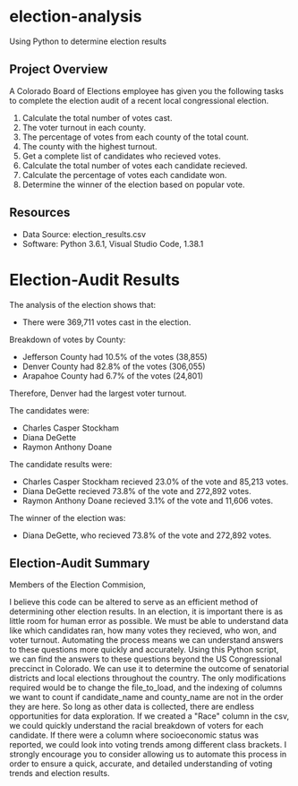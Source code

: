 # election-analysis
Using Python to determine election results

## Project Overview
A Colorado Board of Elections employee has given you the following tasks to complete the election audit of a recent local congressional election.

1. Calculate the total number of votes cast.
2. The voter turnout in each county.
3. The percentage of votes from each county of the total count.
4. The county with the highest turnout.
5. Get a complete list of candidates who recieved votes.
6. Calculate the total number of votes each candidate recieved.
7. Calculate the percentage of votes each candidate won.
8. Determine the winner of the election based on popular vote.

## Resources
- Data Source: election_results.csv
- Software: Python 3.6.1, Visual Studio Code, 1.38.1

# Election-Audit Results
The analysis of the election shows that:
- There were 369,711 votes cast in the election.

Breakdown of votes by County:
- Jefferson County had 10.5% of the votes (38,855)
- Denver County had 82.8% of the votes (306,055)
- Arapahoe County had 6.7% of the votes (24,801)

Therefore, Denver had the largest voter turnout.

The candidates were: 
- Charles Casper Stockham
- Diana DeGette
- Raymon Anthony Doane

The candidate results were:
- Charles Casper Stockham recieved 23.0% of the vote and 85,213 votes.
- Diana DeGette recieved 73.8% of the vote and 272,892 votes.
- Raymon Anthony Doane recieved 3.1% of the vote and 11,606 votes.

The winner of the election was:
- Diana DeGette, who recieved 73.8% of the vote and 272,892 votes.

## Election-Audit Summary
Members of the Election Commision,

I believe this code can be altered to serve as an efficient method of determining other election results. 
In an election, it is important there is as little room for human error as possible. We must be able to understand data like which candidates ran, how many votes they recieved, who won, and voter turnout. Automating the process means we can understand answers to these questions more quickly and accurately. 
Using this Python script, we can find the answers to these questions beyond the US Congressional preccinct in Colorado. We can use it to determine the outcome of senatorial districts and local elections throughout the country. The only modifications required would be to change the file_to_load, and the indexing of columns we want to count if candidate_name and county_name are not in the order they are here. 
So long as other data is collected, there are endless opportunities for data exploration. If we created a "Race" column in the csv, we could quickly understand the racial breakdown of voters for each candidate. If there were a column where socioeconomic status was reported, we could look into voting trends among different class brackets. I strongly encourage you to consider allowing us to automate this process in order to ensure a quick, accurate, and detailed understanding of voting trends and election results.
